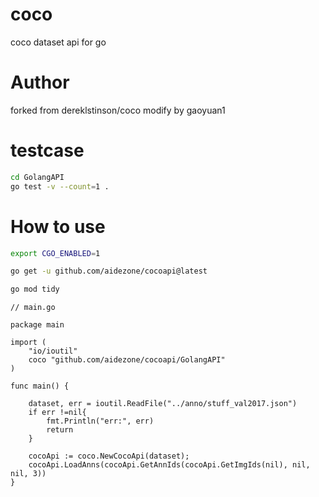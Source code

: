 # coco
coco dataset api for go

# Author
forked from dereklstinson/coco
modify by gaoyuan1

# testcase
```bash
cd GolangAPI
go test -v --count=1 .
```

# How to use
```bash
export CGO_ENABLED=1

go get -u github.com/aidezone/cocoapi@latest

go mod tidy

```

```golang
// main.go

package main

import (
    "io/ioutil"
    coco "github.com/aidezone/cocoapi/GolangAPI"
)

func main() {
    
    dataset, err = ioutil.ReadFile("../anno/stuff_val2017.json")
    if err !=nil{
        fmt.Println("err:", err)
        return
    }

    cocoApi := coco.NewCocoApi(dataset);
    cocoApi.LoadAnns(cocoApi.GetAnnIds(cocoApi.GetImgIds(nil), nil, nil, 3))
}

```